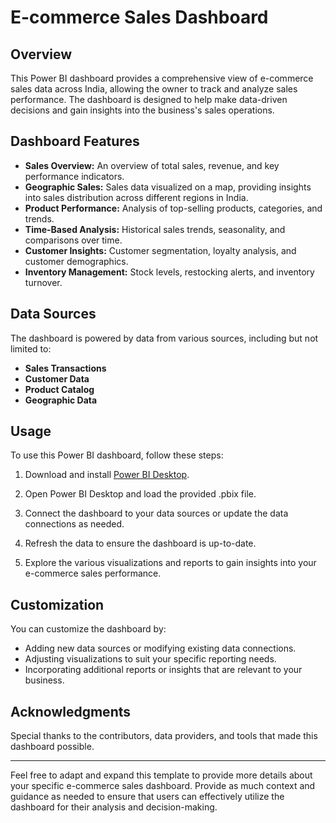 
# E-commerce Sales Dashboard

## Overview
This Power BI dashboard provides a comprehensive view of e-commerce sales data across India, allowing the owner to track and analyze sales performance. The dashboard is designed to help make data-driven decisions and gain insights into the business's sales operations.

## Dashboard Features
- **Sales Overview:** An overview of total sales, revenue, and key performance indicators.
- **Geographic Sales:** Sales data visualized on a map, providing insights into sales distribution across different regions in India.
- **Product Performance:** Analysis of top-selling products, categories, and trends.
- **Time-Based Analysis:** Historical sales trends, seasonality, and comparisons over time.
- **Customer Insights:** Customer segmentation, loyalty analysis, and customer demographics.
- **Inventory Management:** Stock levels, restocking alerts, and inventory turnover.

## Data Sources
The dashboard is powered by data from various sources, including but not limited to:
- **Sales Transactions**
- **Customer Data**
- **Product Catalog**
- **Geographic Data**

## Usage
To use this Power BI dashboard, follow these steps:

1. Download and install [Power BI Desktop](https://powerbi.microsoft.com/en-us/desktop/).

2. Open Power BI Desktop and load the provided .pbix file.

3. Connect the dashboard to your data sources or update the data connections as needed.

4. Refresh the data to ensure the dashboard is up-to-date.

5. Explore the various visualizations and reports to gain insights into your e-commerce sales performance.

## Customization
You can customize the dashboard by:

- Adding new data sources or modifying existing data connections.
- Adjusting visualizations to suit your specific reporting needs.
- Incorporating additional reports or insights that are relevant to your business.



## Acknowledgments
Special thanks to the contributors, data providers, and tools that made this dashboard possible.

---

Feel free to adapt and expand this template to provide more details about your specific e-commerce sales dashboard. Provide as much context and guidance as needed to ensure that users can effectively utilize the dashboard for their analysis and decision-making.
